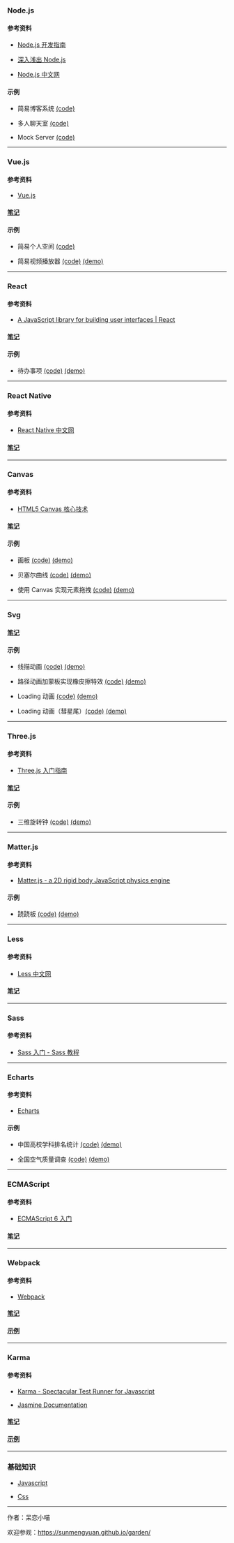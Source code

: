 ### Node.js ###

#### 参考资料 ####

+ [Node.js 开发指南](https://pan.baidu.com/s/18XYAv7qVd1vpkLfX1B4REw)

+ [深入浅出 Node.js](https://pan.baidu.com/s/1_asQd0U071WQIwJ9yYRfhQ)

+ [Node.js 中文网](http://nodejs.cn/)

#### 示例 ####

+ 简易博客系统 [(code)](https://github.com/sunmengyuan/metis/tree/master/node/expo)

+ 多人聊天室 [(code)](https://github.com/sunmengyuan/metis/tree/master/node/chat)

+ Mock Server [(code)](https://github.com/sunmengyuan/metis/tree/master/node/meowMock)

*****

### Vue.js ###

#### 参考资料 ####

+ [Vue.js](http://cn.vuejs.org/)

#### [笔记](https://github.com/sunmengyuan/metis/tree/master/vue) ####

#### 示例 ####

+ 简易个人空间 [(code)](https://github.com/sunmengyuan/metis/tree/master/vue/zone)

+ 简易视频播放器 [(code)](https://github.com/sunmengyuan/metis/tree/master/vue/videoPlayer) [(demo)](https://sunmengyuan.github.io/demos/vue/videoPlayer)

*****

### React ###

#### 参考资料 ####

+ [A JavaScript library for building user interfaces | React](http://reactjs.cn/react/index.html)

#### [笔记](https://github.com/sunmengyuan/metis/tree/master/react) ####

#### 示例 ####

+ 待办事项 [(code)](https://github.com/sunmengyuan/metis/tree/master/react/todos) [(demo)](https://sunmengyuan.github.io/demos/react/todos)

*****

### React Native ###

#### 参考资料 ####

+ [React Native 中文网](http://reactnative.cn/)

#### [笔记](https://github.com/sunmengyuan/metis/tree/master/reactNative) ####

*****

### Canvas ###

#### 参考资料 ####

+ [HTML5 Canvas 核心技术](https://pan.baidu.com/s/1Mfb-8lMUYH6sHoh1KxKeyA)

#### [笔记](https://github.com/sunmengyuan/metis/tree/master/canvas) ####

#### 示例 ####

+ 画板 [(code)](https://github.com/sunmengyuan/metis/blob/master/canvas/drawing.html) [(demo)](https://sunmengyuan.github.io/demos/canvas/drawing.html)

+ 贝塞尔曲线 [(code)](https://github.com/sunmengyuan/metis/blob/master/canvas/bezierCurve.html) [(demo)](https://sunmengyuan.github.io/demos/canvas/bezierCurve.html)

+ 使用 Canvas 实现元素拖拽 [(code)](https://github.com/sunmengyuan/metis/blob/master/canvas/drag.html) [(demo)](https://sunmengyuan.github.io/demos/canvas/drag.html)

*****

### Svg ###

#### [笔记](https://github.com/sunmengyuan/metis/tree/master/svg) ####

#### 示例 ####

+ 线描动画 [(code)](https://github.com/sunmengyuan/metis/blob/master/svg/cat.html) [(demo)](https://sunmengyuan.github.io/demos/svg/cat.html)

+ 路径动画加蒙板实现橡皮擦特效 [(code)](https://github.com/sunmengyuan/metis/blob/master/svg/paint.html) [(demo)](https://sunmengyuan.github.io/demos/svg/paint.html)

+ Loading 动画 [(code)](https://github.com/sunmengyuan/metis/blob/master/svg/loading.html) [(demo)](https://sunmengyuan.github.io/demos/svg/loading.html)

+ Loading 动画（彗星尾）[(code)](https://github.com/sunmengyuan/metis/blob/master/svg/comet.html) [(demo)](https://sunmengyuan.github.io/demos/svg/comet.html)

*****

### Three.js ###

#### 参考资料 ####

+ [Three.js 入门指南](https://read.douban.com/reader/ebook/7412854/)

#### [笔记](https://github.com/sunmengyuan/metis/tree/master/three) ####

#### 示例 ####

+ 三维旋转钟 [(code)](https://github.com/sunmengyuan/metis/blob/master/three/clock.html) [(demo)](https://sunmengyuan.github.io/demos/three/clock.html)

*****

### Matter.js ###

#### 参考资料 ####

+ [Matter.js - a 2D rigid body JavaScript physics engine](http://brm.io/matter-js/)

#### 示例 ####

+ 跷跷板 [(code)](https://github.com/sunmengyuan/metis/blob/master/matter/seesaw.html) [(demo)](https://sunmengyuan.github.io/demos/matter/seesaw.html)

*****

### Less ###

#### 参考资料 ###

+ [Less 中文网](http://lesscss.cn/)

#### [笔记](https://github.com/sunmengyuan/metis/blob/master/less.md) ####

*****

### Sass ###

#### 参考资料 ####

+ [Sass 入门 - Sass 教程](http://www.w3cplus.com/sassguide/)

*****

### Echarts ###

#### 参考资料 ####

+ [Echarts](http://echarts.baidu.com/)

#### 示例 ####

+ 中国高校学科排名统计 [(code)](https://github.com/sunmengyuan/metis/tree/master/echarts/university) [(demo)](https://sunmengyuan.github.io/demos/echarts/university)

+ 全国空气质量调查 [(code)](https://github.com/sunmengyuan/metis/tree/master/echarts/airpollution) [(demo)](https://sunmengyuan.github.io/demos/echarts/airpollution)

*****

### ECMAScript ###

#### 参考资料 ####

+ [ECMAScript 6 入门](http://es6.ruanyifeng.com/)

#### [笔记](https://github.com/sunmengyuan/metis/tree/master/ecmascript) ####

*****

### Webpack ###

#### 参考资料 ####

+ [Webpack](https://webpack.github.io/docs/)

#### [笔记](https://github.com/sunmengyuan/metis/tree/master/webpack) ####

#### [示例](https://github.com/sunmengyuan/metis/tree/master/webpack/example) ####

*****

### Karma ###

#### 参考资料 ####

+ [Karma - Spectacular Test Runner for Javascript](http://karma-runner.github.io/0.12/index.html)

+ [Jasmine Documentation](http://jasmine.github.io/)

#### [笔记](https://github.com/sunmengyuan/metis/tree/master/karma) ####

#### [示例](https://github.com/sunmengyuan/metis/tree/master/karma/example) ####

*****

### 基础知识 ###

+ [Javascript](https://github.com/sunmengyuan/metis/tree/master/javascript)

+ [Css](https://github.com/sunmengyuan/metis/tree/master/css)

*****

作者：呆恋小喵

欢迎参观：<https://sunmengyuan.github.io/garden/>